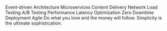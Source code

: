 Event-driven Architecture Microservices Content Delivery Network Load Testing A/B Testing
Performance Latency Optimization Zero Downtime Deployment Agile Do what you love and the money will follow. Simplicity is the ultimate sophistication.
